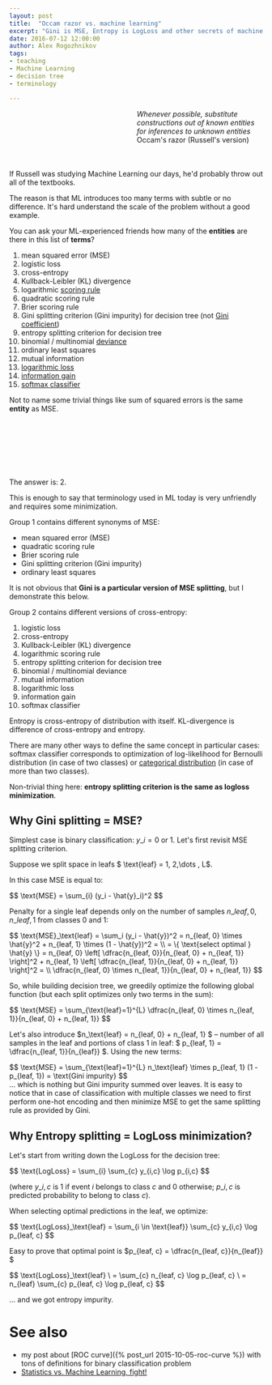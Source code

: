 ```yaml
---
layout: post
title:  "Occam razor vs. machine learning"
excerpt: "Gini is MSE, Entropy is LogLoss and other secrets of machine learning that textbooks don't write about"
date: 2016-07-12 12:00:00
author: Alex Rogozhnikov
tags: 
- teaching
- Machine Learning
- decision tree
- terminology

---
```


<div style='padding-left: 50%; margin-bottom: 50px;'>
<i>Whenever possible, substitute constructions out of known entities for inferences to unknown entities</i>
<br />
Occam's razor (Russell's version)
</div>


If Russell was studying Machine Learning our days, 
he'd probably throw out all of the textbooks.

The reason is that ML introduces too many terms with subtle or no difference.
It's hard understand the scale of the problem without a good example.
 
You can ask your ML-experienced friends how many of the **entities**
are there in this list of **terms**?

1. mean squared error (MSE)
1. logistic loss
1. cross-entropy
1. Kullback-Leibler (KL) divergence
1. logarithmic [scoring rule](https://en.wikipedia.org/wiki/Scoring_rule)
1. quadratic scoring rule
1. Brier scoring rule
1. Gini splitting criterion (Gini impurity) for decision tree 
   (not [Gini coefficient](https://en.wikipedia.org/wiki/Gini_coefficient))
1. entropy splitting criterion for decision tree
1. binomial / multinomial 
   [deviance](https://github.com/scikit-learn/scikit-learn/blob/51a765a/sklearn/ensemble/gradient_boosting.py#L465)
1. ordinary least squares
1. mutual information 
1. [logarithmic loss](https://www.kaggle.com/wiki/LogarithmicLoss)
1. [information gain](http://www.cs.cmu.edu/afs/cs.cmu.edu/project/theo-20/www/mlbook/ch3.pdf)
1. [softmax classifier](http://cs231n.github.io/linear-classify/#softmax)


Not to name some trivial things like sum of squared errors 
is the same **entity** as MSE.
 
<div style='height: 100px;'></div> 
 
The answer is: 2.

This is enough to say that terminology used in ML today is very unfriendly and requires some minimization. 

Group 1 contains different synonyms of MSE:

- mean squared error (MSE)
- quadratic scoring rule
- Brier scoring rule
- Gini splitting criterion (Gini impurity) 
- ordinary least squares

It is not obvious that **Gini is a particular version of MSE splitting**, but I demonstrate this below.

Group 2 contains different versions of cross-entropy:

1. logistic loss
1. cross-entropy
1. Kullback-Leibler (KL) divergence
1. logarithmic scoring rule
1. entropy splitting criterion for decision tree
1. binomial / multinomial deviance
1. mutual information 
1. logarithmic loss
1. information gain
1. softmax classifier

Entropy is cross-entropy of distribution with itself.
KL-divergence is difference of cross-entropy and entropy.

There are many other ways to define the same concept in particular cases:
 softmax classifier corresponds to optimization of log-likelihood for Bernoulli distribution (in case of two classes)
 or [categorical distribution](https://en.wikipedia.org/wiki/Categorical_distribution) (in case of more than two classes).
  
<!---
There are also some other things tightly knotted to these concepts like information criteria like bayesian information criterion (BIC). 
-->

Non-trivial thing here: **entropy splitting criterion is the same as logloss minimization**.

## Why Gini splitting = MSE?

Simplest case is binary classification: <span>$y\_i = 0 \text{ or } 1$</span>. 
Let's first revisit MSE splitting criterion. 

Suppose we split space in leafs <span>$ \text{leaf} = 1, 2,\dots , L$</span>. 

In this case MSE is equal to:
<div>$$
\text{MSE} = \sum_{i} (y_i - \hat{y}_i)^2
$$</div>

Penalty for a single leaf depends only on the number 
of samples $n\_{leaf, 0}, n\_{leaf, 1}$ from classes 0 and 1:

<div>$$
    \text{MSE}_\text{leaf} = \sum_i (y_i - \hat{y})^2 = 
    n_{leaf, 0} \times \hat{y}^2 + n_{leaf, 1} \times (1 - \hat{y})^2 = \\
    = \{ \text{select optimal } \hat{y} \} = 
    n_{leaf, 0}  \left[ \dfrac{n_{leaf, 0}}{n_{leaf, 0} + n_{leaf, 1}} \right]^2 
    + n_{leaf, 1}  \left[ \dfrac{n_{leaf, 1}}{n_{leaf, 0} + n_{leaf, 1}} \right]^2 = \\
    \dfrac{n_{leaf, 0} \times n_{leaf, 1}}{n_{leaf, 0} + n_{leaf, 1}}
$$</div>

So, while building decision tree, we greedily optimize the following global function 
(but each split optimizes only two terms in the sum):

<div>$$
    \text{MSE} = \sum_{\text{leaf}=1}^{L} \dfrac{n_{leaf, 0} \times n_{leaf, 1}}{n_{leaf, 0} + n_{leaf, 1}}
$$</div>

Let's also introduce $n_\text{leaf} = n_{leaf, 0}  + n_{leaf, 1} $ – number of all samples in the leaf
and portions of class 1 in leaf: 
$ p_{leaf, 1} = \dfrac{n_{leaf, 1}}{n_{leaf}} $. Using the new terms:
 
<div>$$
    \text{MSE} = \sum_{\text{leaf}=1}^{L} n_\text{leaf} \times  p_{leaf, 1} (1 - p_{leaf, 1}) = \text{Gini impurity} 
$$</div>
... which is nothing but Gini impurity summed over leaves. 
It is easy to notice that in case of classification with multiple classes we need to first perform one-hot encoding and then minimize MSE 
to get the same splitting rule as provided by Gini.  

## Why Entropy splitting = LogLoss minimization?

Let's start from writing down the LogLoss for the decision tree:
<div>$$
\text{LogLoss} = \sum_{i} \sum_{c} y_{i,c} \log p_{i,c}
$$</div>

(where $y\_{i,c}$ is 1 if event $i$ belongs to class $c$ and 0 otherwise; 
$p\_{i,c}$ is predicted probability to belong to class $c$).

When selecting optimal predictions in the leaf, we optimize:
<div>$$
\text{LogLoss}_\text{leaf} = \sum_{i \in \text{leaf}} \sum_{c} y_{i,c} \log p_{leaf, c}
$$</div>

Easy to prove that optimal point is $p_{leaf, c} = \dfrac{n_{leaf, c}}{n_{leaf}} $

<div>$$
\text{LogLoss}_\text{leaf} \
    = \sum_{c} n_{leaf, c} \log p_{leaf, c} \
    = n_{leaf} \sum_{c} p_{leaf, c} \log p_{leaf, c}    
$$</div>

... and we got entropy impurity. 

# See also

- my post about [ROC curve]({% post_url 2015-10-05-roc-curve %}) with tons of definitions for binary classification problem
- [Statistics vs. Machine Learning, fight!](https://brenocon.com/blog/2008/12/statistics-vs-machine-learning-fight/)

